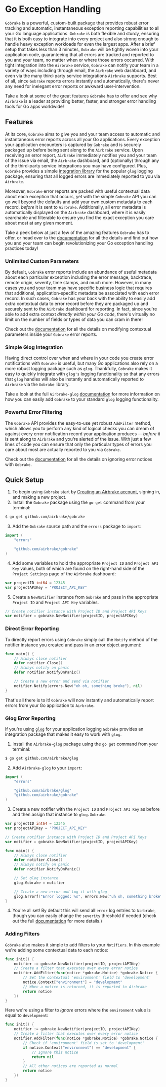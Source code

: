# Go Exception Handling

`Gobrake` is a powerful, custom-built package that provides robust error tracking and automatic, instantaneous exception reporting capabilities to all your Go language applications.  `Gobrake` is both flexible and sturdy, ensuring that it is both easy to integrate into every project and also strong enough to handle heavy exception workloads for even the largest apps.  After a brief setup that takes less than 3 minutes, `Gobrake` will be tightly woven into your application code, guaranteeing that all errors are tracked and reported to you and your team, no matter when or where those errors occurred.  With tight integration into the `Airbrake` service, `Gobrake` can notify your team in a variety of ways including through email, the `Airbrake` web dashboard, and even via the many third-party service integrations `Airbrake` supports.  Best of all, since `Gobrake` reports errors instantly and automatically, there's never any need for inelegant error reports or awkward user-intervention.

Take a look at some of the great features `Gobrake` has to offer and see why `Airbrake` is a leader at providing better, faster, and stronger error handling tools for Go apps worldwide!

## Features

At its core, `Gobrake` aims to give you and your team access to automatic and instantaneous error reports across all your Go applications.  Every exception your application encounters is captured by `Gobrake` and is securely packaged up before being sent along to the `Airbrake` service.  Upon receiving an error report, `Airbrake` immediately notifies you and your team of the issue via email, the `Airbrake` dashboard, and (optionally) through any of the third-party service integrations you may have configured.  Plus, `Gobrake` provides a simple [integration library](https://github.com/airbrake/glog) for the popular `glog` logging package, ensuring that all logged errors are immediately reported to you via `Airbrake`.

Moreover, `Gobrake` error reports are packed with useful contextual data about each exception that occurs, yet with the simple `Gobrake` API you can go well beyond the defaults and add your own custom metadata to each record, _before_ it is sent to `Airbrake`.  Additionally, all error metadata is automatically displayed on the `Airbrake` dashboard, where it is easily searchable and filterable to ensure you find the exact exception you care about most at any given moment.  

Take a peek below at just a few of the amazing features `Gobrake` has to offer, or head over to the [documentation](https://github.com/airbrake/gobrake) for all the details and find out how you and your team can begin revolutionizing your Go exception handling practices today!

### Unlimited Custom Parameters

By default, `Gobrake` error reports include an abundance of useful metadata about each particular exception including the error message, backtrace, remote origin, severity, time stamps, and much more.  However, in many cases you and your team may have specific business logic that requires that additional, application-specific metadata be associated with each error record.  In such cases, `Gobrake` has your back with the ability to easily add extra contextual data to error record before they are packaged up and securely sent to the `Airbrake` dashboard for reporting.  In fact, since you're able to add extra context _directly within your Go code_, there's virtually no limit on the number of fields or types of data you can cram in there!

Check out the [documentation](https://github.com/airbrake/gobrake#setting-severity) for all the details on modifying contextual parameters inside your `Gobrake` error reports.

### Simple Glog Integration

Having direct control over when and where in your code you create error notifications with `Gobrake` is useful, but many Go applications also rely on a more robust logging package such as `glog`.  Thankfully, `Gobrake` makes it easy to quickly integrate with `glog's` logging functionality so that any errors that `glog` handles will also be instantly and automatically reported to `Airbrake` via the `Gobrake` library.

Take a look at the full `Airbrake-glog` [documentation](https://github.com/airbrake/glog) for more information on how you can easily add `Gobrake` to your standard `glog` logging functionality.

### Powerful Error Filtering

The `Gobrake` API provides the easy-to-use yet robust `AddFilter` method, which allows you to perform any kind of logical checks you can dream of against every error notification record your application produces -- _before_ it is sent along to `Airbrake` and you're alerted of the issue.  With just a few lines of code you can ensure that only the particular types of errors you care about most are actually reported to you via `Gobrake`.

Check out the [documentation](https://github.com/airbrake/gobrake#ignoring-notices) for all the details on ignoring error notices with `Gobrake`.

## Quick Setup

1. To begin using `Gobrake` start by [Creating an Airbrake account](https://airbrake.io/account/new), signing in, and making a new project.
2. Install the `Gobrake` package using the `go get` command from your terminal:

```bash
$ go get github.com/airbrake/gobrake
```

3. Add the `Gobrake` source path and the `errors` package to `import`:

```go
import (
    "errors"

    "github.com/airbrake/gobrake"
)
```

4. Add some variables to hold the appropriate `Project ID` and `Project API Key` values, both of which are found on the right-hand side of the `Project Settings` page of the `Airbrake` dashboard:

```go
var projectID int64 = 12345
var projectAPIKey = "PROJECT_API_KEY"
```

5. Create a `NewNotifier` instance from `Gobrake` and pass in the appropriate `Project ID` and `Project API Key` variables.

```go
// Create notifier instance with Project ID and Project API Keys
var notifier = gobrake.NewNotifier(projectID, projectAPIKey)
```

### Direct Error Reporting

To directly report errors using `Gobrake` simply call the `Notify` method of the notifier instance you created and pass in an error object argument: 

```go
func main() {
    // Always close notifier
    defer notifier.Close()
    // Always notify on panic
    defer notifier.NotifyOnPanic()

    // Create a new error and send via notifier
    notifier.Notify(errors.New("oh oh, something broke"), nil)
}
```

That's all there is to it!  `Gobrake` will now instantly and automatically report errors from your Go application to `Airbrake`.

### Glog Error Reporting

If you're using [`glog`](https://github.com/golang/glog) for your application logging `Gobrake` provides an integration package that makes it easy to work with `glog`.

1. Install the `Airbrake-glog` package using the `go get` command from your terminal:

```bash
$ go get github.com/airbrake/glog
```

2. Add `Airbrake-glog` to your `import`:

```go
import (
    "errors"

    "github.com/airbrake/glog"
    "github.com/airbrake/gobrake"
)
```

3. Create a new notifier with the `Project ID` and `Project API Key` as before and then assign that instance to `glog.Gobrake`:

```go
var projectID int64 = 12345
var projectAPIKey = "PROJECT_API_KEY"

// Create notifier instance with Project ID and Project API Keys
var notifier = gobrake.NewNotifier(projectID, projectAPIKey)

func main() {
    // Always close notifier
    defer notifier.Close()
    // Always notify on panic
    defer notifier.NotifyOnPanic()

    // Set glog instance
    glog.Gobrake = notifier

    // Create a new error and log it with glog
    glog.Errorf("Error logged: %s", errors.New("uh oh, something broke"))
}
```

4. You're all set!  By default this will send all `error` log entries to `Airbrake`, though you can easily change the `severity` threshold if needed (check out the full [documentation](https://github.com/airbrake/glog) for more details.)

### Adding Filters

`Gobrake` also makes it simple to add filters to your `Notifiers`.  In this example we're adding some contextual data to each notice:

```go
func init() {
    notifier := gobrake.NewNotifier(projectID, projectAPIKey)
    // Create a filter that executes over every error notice
    notifier.AddFilter(func(notice *gobrake.Notice) *gobrake.Notice {
        // Set the contextual 'environment' field to 'development'
        notice.Context["environment"] = "development"
        // When a notice is returned, it is reported to Airbrake
        return notice
    })
}
```

Here we're using a filter to _ignore_ errors where the `environment` value is equal to `development`:

```go
func init() {
    notifier := gobrake.NewNotifier(projectID, projectAPIKey)
    // Create a filter that executes over every error notice
    notifier.AddFilter(func(notice *gobrake.Notice) *gobrake.Notice {
        // Check if 'environment' field is set to 'development'
        if notice.Context["environment"] == "development" {
            // Ignore this notice
            return nil
        }
        // All other notices are reported as normal
        return notice
    })
}
```